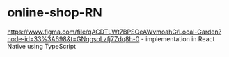 # online-shop-RN

https://www.figma.com/file/qACDTLWt7BPSOeAWvmoahG/Local-Garden?node-id=33%3A698&t=GNggsoLzfj7Zdq8h-0 - implementation in React Native using TypeScript
